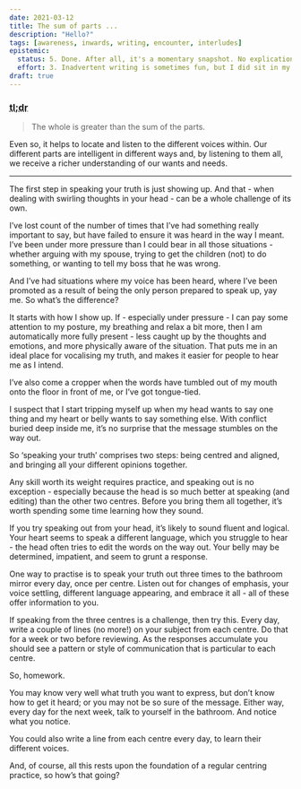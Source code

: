 ```yaml
---
date: 2021-03-12
title: The sum of parts ...
description: "Hello?"
tags: [awareness, inwards, writing, encounter, interludes]
epistemic:
  status: 5. Done. After all, it's a momentary snapshot. No explication required.
  effort: 3. Inadvertent writing is sometimes fun, but I did sit in my room. Alone. For quite some time.
draft: true
---
```


### <abbr title="Too long; didn't read">tl;dr</abbr>

> The whole is greater than the sum of the parts.

Even so, it helps to locate and listen to the different voices within. Our different parts are intelligent in different ways and, by listening to them all, we receive a richer understanding of our wants and needs.

---

The first step in speaking your truth is just showing up. And that - when dealing with swirling thoughts in your head - can be a whole challenge of its own.

I’ve lost count of the number of times that I’ve had something really important to say, but have failed to ensure it was heard in the way I meant. I’ve been under more pressure than I could bear in all those situations - whether arguing with my spouse, trying to get the children (not) to do something, or wanting to tell my boss that he was wrong.

And I’ve had situations where my voice has been heard, where I’ve been promoted as a result of being the only person prepared to speak up, yay me. So what’s the difference?

It starts with how I show up. If - especially under pressure - I can pay some attention to my posture, my breathing and relax a bit more, then I am automatically more fully present - less caught up by the thoughts and emotions, and more physically aware of the situation. That puts me in an ideal place for vocalising my truth, and makes it easier for people to hear me as I intend.

I’ve also come a cropper when the words have tumbled out of my mouth onto the floor in front of me, or I’ve got tongue-tied.

I suspect that I start tripping myself up when my head wants to say one thing and my heart or belly wants to say something else. With conflict buried deep inside me, it’s no surprise that the message stumbles on the way out.

So ‘speaking your truth’ comprises two steps: being centred and aligned, and bringing all your different opinions together.

Any skill worth its weight requires practice, and speaking out is no exception - especially because the head is so much better at speaking (and editing) than the other two centres. Before you bring them all together, it’s worth spending some time learning how they sound.

If you try speaking out from your head, it’s likely to sound fluent and logical. Your heart seems to speak a different language, which you struggle to hear - the head often tries to edit the words on the way out. Your belly may be determined, impatient, and seem to grunt a response.

One way to practise is to speak your truth out three times to the bathroom mirror every day, once per centre. Listen out for changes of emphasis, your voice settling, different language appearing, and embrace it all - all of these offer information to you.

If speaking from the three centres is a challenge, then try this. Every day, write a couple of lines (no more!) on your subject from each centre. Do that for a week or two before reviewing. As the responses accumulate you should see a pattern or style of communication that is particular to each centre.

So, homework.

You may know very well what truth you want to express, but don’t know how to get it heard; or you may not be so sure of the message. Either way, every day for the next week, talk to yourself in the bathroom. And notice what you notice.

You could also write a line from each centre every day, to learn their different voices.

And, of course, all this rests upon the foundation of a regular centring practice, so how’s that going?
